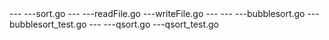 <src>
  ---<sort>
    ---sort.go   
  ---<filePro>
    ---readFile.go
    ---writeFile.go
  ---<algorithmn>
    ---<bubblesort>
      ---bubblesort.go
      ---bubblesort_test.go
    ---<qsort>
      ---qsort.go
      ---qsort_test.go
<pkg>

<bin>
